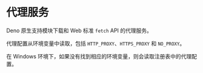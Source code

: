 # 代理服务

Deno 原生支持模块下载和 Web 标准 `fetch` API 的代理服务。

代理配置从环境变量中读取，包括 `HTTP_PROXY`、`HTTPS_PROXY` 和 `NO_PROXY`。

在 Windows 环境下，如果没有找到相应的环境变量，则会读取注册表中的代理配置。

